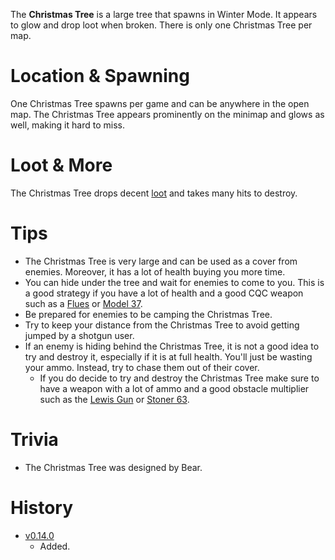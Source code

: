 <Event />

The **Christmas Tree** is a large tree that spawns in Winter Mode. It appears to glow and drop loot when broken. There is only one Christmas Tree per map.

# Location & Spawning

One Christmas Tree spawns per game and can be anywhere in the open map. The Christmas Tree appears prominently on the minimap and glows as well, making it hard to miss.

# Loot & More

The Christmas Tree drops decent [loot](/loot#christmas_tree) and takes many hits to destroy.

# Tips

- The Christmas Tree is very large and can be used as a cover from enemies. Moreover, it has a lot of health buying you more time.
- You can hide under the tree and wait for enemies to come to you. This is a good strategy if you have a lot of health and a good CQC weapon such as a [Flues](/weapons/guns/flues) or [Model 37](/weapons/guns/model_37).
- Be prepared for enemies to be camping the Christmas Tree.
- Try to keep your distance from the Christmas Tree to avoid getting jumped by a shotgun user.
- If an enemy is hiding behind the Christmas Tree, it is not a good idea to try and destroy it, especially if it is at full health. You'll just be wasting your ammo. Instead, try to chase them out of their cover.
  - If you do decide to try and destroy the Christmas Tree make sure to have a weapon with a lot of ammo and a good obstacle multiplier such as the [Lewis Gun](/weapons/guns/lewis_gun) or [Stoner 63](/weapons/guns/stoner_63).

# Trivia

- The Christmas Tree was designed by Bear.

# History

- [v0.14.0](https://github.com/HasangerGames/suroi/releases/tag/v0.14.0)
  - Added.
